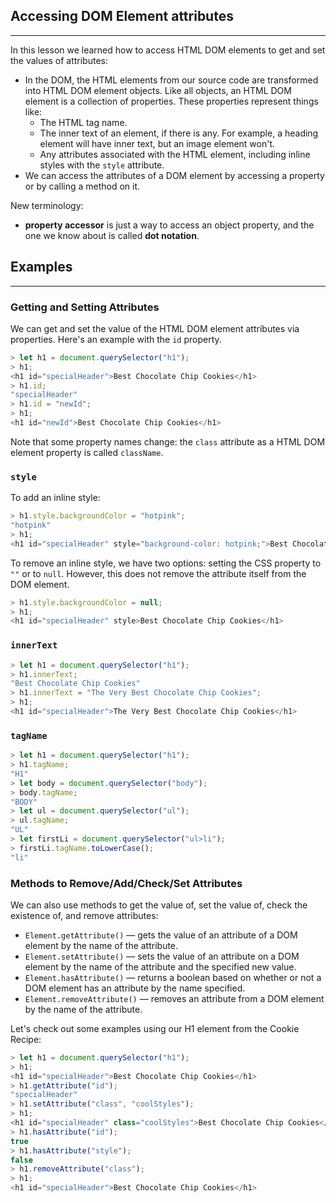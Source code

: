 ## Accessing DOM Element attributes
---

In this lesson we learned how to access HTML DOM elements to get and set the values of attributes:

* In the DOM, the HTML elements from our source code are transformed into HTML DOM element objects. Like all objects, an HTML DOM element is a collection of properties. These properties represent things like:
  * The HTML tag name.
  * The inner text of an element, if there is any. For example, a heading element will have inner text, but an image element won't.
  * Any attributes associated with the HTML element, including inline styles with the `style` attribute.
* We can access the attributes of a DOM element by accessing a property or by calling a method on it. 

New terminology:

* **property accessor** is just a way to access an object property, and the one we know about is called **dot notation**.

## Examples
---

### Getting and Setting Attributes

We can get and set the value of the HTML DOM element attributes via properties. Here's an example with the `id` property.

```js
> let h1 = document.querySelector("h1");
> h1;
<h1 id="specialHeader">Best Chocolate Chip Cookies</h1>
> h1.id;
"specialHeader"
> h1.id = "newId";
> h1;
<h1 id="newId">Best Chocolate Chip Cookies</h1>
```

Note that some property names change: the `class` attribute as a HTML DOM element property is called `className`. 

### `style`

To add an inline style:

```js
> h1.style.backgroundColor = "hotpink";
"hotpink"
> h1;
<h1 id="specialHeader" style="background-color: hotpink;">Best Chocolate Chip Cookies</h1>
```

To remove an inline style, we have two options: setting the CSS property to `""` or to `null`. However, this does not remove the attribute itself from the DOM element.

```js
> h1.style.backgroundColor = null;
> h1;
<h1 id="specialHeader" style>Best Chocolate Chip Cookies</h1>
```

### `innerText`

```js
> let h1 = document.querySelector("h1");
> h1.innerText;
"Best Chocolate Chip Cookies"
> h1.innerText = "The Very Best Chocolate Chip Cookies";
> h1;
<h1 id="specialHeader">The Very Best Chocolate Chip Cookies</h1>
```

### `tagName`

```js
> let h1 = document.querySelector("h1");
> h1.tagName;
"H1"
> let body = document.querySelector("body");
> body.tagName;
"BODY"
> let ul = document.querySelector("ul");
> ul.tagName;
"UL"
> let firstLi = document.querySelector("ul>li");
> firstLi.tagName.toLowerCase();
"li"
```

### Methods to Remove/Add/Check/Set Attributes

We can also use methods to get the value of, set the value of, check the existence of, and remove attributes: 

* `Element.getAttribute()` — gets the value of an attribute of a DOM element by the name of the attribute.
* `Element.setAttribute()` — sets the value of an attribute on a DOM element by the name of the attribute and the specified new value.
* `Element.hasAttribute()` — returns a boolean based on whether or not a DOM element has an attribute by the name specified.
* `Element.removeAttribute()` — removes an attribute from a DOM element by the name of the attribute.

Let's check out some examples using our H1 element from the Cookie Recipe:

```js
> let h1 = document.querySelector("h1");
> h1;
<h1 id="specialHeader">Best Chocolate Chip Cookies</h1>
> h1.getAttribute("id");
"specialHeader"
> h1.setAttribute("class", "coolStyles");
> h1;
<h1 id="specialHeader" class="coolStyles">Best Chocolate Chip Cookies</h1>
> h1.hasAttribute("id");
true
> h1.hasAttribute("style");
false
> h1.removeAttribute("class");
> h1;
<h1 id="specialHeader">Best Chocolate Chip Cookies</h1>
```